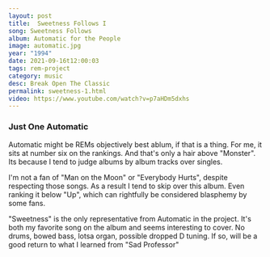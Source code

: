 ```yaml
---
layout: post
title:  Sweetness Follows I
song: Sweetness Follows
album: Automatic for the People
image: automatic.jpg
year: "1994"
date: 2021-09-16t12:00:03
tags: rem-project
category: music
desc: Break Open The Classic
permalink: sweetness-1.html
video: https://www.youtube.com/watch?v=p7aHDm5dxhs
---
```


### Just One Automatic

Automatic might be REMs objectively best ablum, if that is a thing. For me, it sits at number six on the rankings. And that's only a hair above "Monster". Its because I tend to judge albums by album tracks over singles. 

I'm not a fan of "Man on the Moon" or "Everybody Hurts", despite respecting those songs. As a result I tend to skip over this album. Even ranking it below "Up", which can rightfully be considered blasphemy by some fans.

"Sweetness" is the only representative from Automatic in the project. It's both my favorite song on the album and seems interesting to cover. No drums, bowed bass, lotsa organ, possible dropped D tuning. If so, will be a good return to what I learned from "Sad Professor"